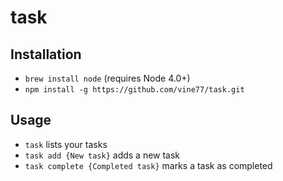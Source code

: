 # task

## Installation

* `brew install node` (requires Node 4.0+)
* `npm install -g https://github.com/vine77/task.git`

## Usage

* `task` lists your tasks
* `task add {New task}` adds a new task
* `task complete {Completed task}` marks a task as completed
